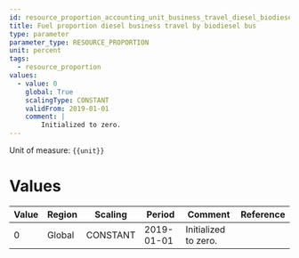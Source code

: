 ```yaml
---
id: resource_proportion_accounting_unit_business_travel_diesel_biodiesel_buses
title: Fuel proportion diesel business travel by biodiesel bus
type: parameter
parameter_type: RESOURCE_PROPORTION
unit: percent
tags:
  - resource_proportion
values:
  - value: 0
    global: True
    scalingType: CONSTANT
    validFrom: 2019-01-01
    comment: |
        Initialized to zero.
---
```



Unit of measure: `{{unit}}`


# Values


| Value | Region | Scaling | Period | Comment | Reference |
|-------|--------|---------|--------|---------|-----------|
| 0 | Global | CONSTANT | 2019-01-01 | Initialized to zero. |  |


